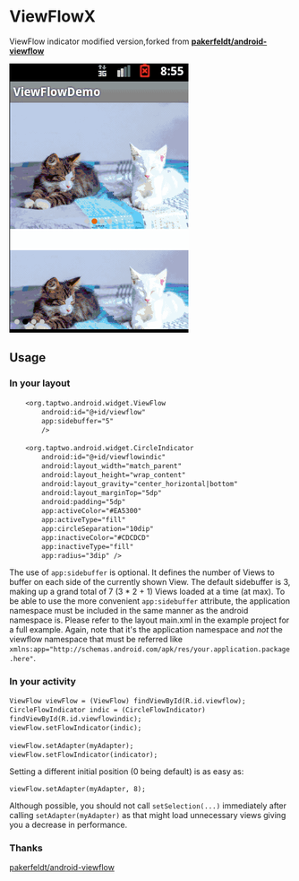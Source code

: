 # ViewFlowX
ViewFlow indicator modified version,forked from [<b>pakerfeldt/android-viewflow</b>](https://github.com/pakerfeldt/android-viewflow/edit/master/README.md)

<img src="https://github.com/mvpleung/ViewFlow-X/blob/master/art/viewflow.gif" width="320" height="480" />

## Usage

### In your layout

		<org.taptwo.android.widget.ViewFlow
			android:id="@+id/viewflow"
			app:sidebuffer="5"
			/>
		
		<org.taptwo.android.widget.CircleIndicator
            android:id="@+id/viewflowindic"
            android:layout_width="match_parent"
            android:layout_height="wrap_content"
            android:layout_gravity="center_horizontal|bottom"
            android:layout_marginTop="5dp"
            android:padding="5dp"
            app:activeColor="#EA5300"
            app:activeType="fill"
            app:circleSeparation="10dip"
            app:inactiveColor="#CDCDCD"
            app:inactiveType="fill"
            app:radius="3dip" />

The use of `app:sidebuffer` is optional. It defines the number of Views to buffer on each side of the currently shown View. The default sidebuffer is 3, making up a grand total of 7 (3 * 2 + 1) Views loaded at a time (at max).
To be able to use the more convenient `app:sidebuffer` attribute, the application namespace must be included in the same manner as the android namespace is. Please refer to the layout main.xml in the example project for a full example. Again, note that it's the application namespace and *not* the viewflow namespace that must be referred like `xmlns:app="http://schemas.android.com/apk/res/your.application.package.here"`.

### In your activity

	ViewFlow viewFlow = (ViewFlow) findViewById(R.id.viewflow);
	CircleFlowIndicator indic = (CircleFlowIndicator) findViewById(R.id.viewflowindic);
	viewFlow.setFlowIndicator(indic);
	
    viewFlow.setAdapter(myAdapter);
	viewFlow.setFlowIndicator(indicator);

    
Setting a different initial position (0 being default) is as easy as:

    viewFlow.setAdapter(myAdapter, 8);
    
Although possible, you should not call `setSelection(...)` immediately after calling `setAdapter(myAdapter)` as that might load unnecessary views giving you a decrease in performance.

### Thanks

[pakerfeldt/android-viewflow](https://github.com/pakerfeldt/android-viewflow/edit/master/README.md)